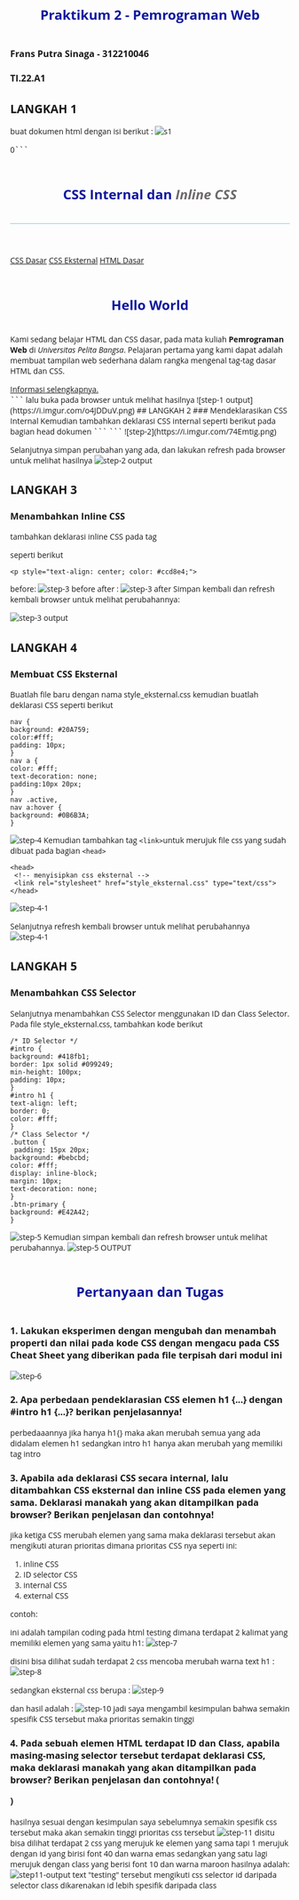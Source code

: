 # Praktikum 2 - Pemrograman Web
### Frans Putra Sinaga - 312210046
### TI.22.A1

## LANGKAH 1
buat dokumen html dengan isi berikut :
![s1](https://github.com/namasayafrans/Lab2Web/assets/115770839/5c357fd0-4369-46d0-8771-1ec510b8e862)

0```
<!DOCTYPE html>
<html lang="en">
<head>
 <meta charset="UTF-8">
 <meta name="viewport" content="width=device-width, initial-scale=1.0">
 <title>CSS Dasar</title>
</head>
<body>
 <header>
 <h1>CSS Internal dan <i>Inline CSS</i></h1>
 </header>
 <nav>
 <a href="lab2_css_dasar.html">CSS Dasar</a>
 <a href="lab2_css_eksternal.html">CSS Eksternal</a>
 <a href="lab1_tag_dasar.html">HTML Dasar</a>
 </nav>
 <!-- CSS ID Selector -->
 <div id="intro">
 <h1>Hello World</h1>
 <p>Kami sedang belajar HTML dan CSS dasar, pada mata kuliah <b>Pemrograman
Web</b> di <i>Universitas Pelita Bangsa</i>. Pelajaran pertama yang kami dapat
adalah membuat tampilan web sederhana dalam rangka mengenal tag-tag dasar HTML
dan CSS.</p>
 <!-- CSS Class Selector -->
 <a class="button btn-primary" href="#intro">Informasi selengkapnya.</a>
 </div>
</body>
</html>
```
lalu buka pada browser untuk melihat hasilnya
![step-1 output](https://i.imgur.com/o4JDDuV.png)
## LANGKAH 2
### Mendeklarasikan CSS Internal
Kemudian tambahkan deklarasi CSS internal seperti berikut pada bagian head dokumen
```
<head>
 <title>CSS Dasar</title>
 <style>
 body {
 font-family:'Open Sans', sans-serif;
 }
 header {
 min-height: 80px;
 border-bottom:1px solid #77CCEF;
 }
 h1 {
 font-size: 24px;
 color: #0F189F;
 text-align: center;
 padding: 20px 10px;
 }
 h1 i {
 color:#6d6a6b;
 }
 </style>
</head>
```
![step-2](https://i.imgur.com/74Emtig.png)

Selanjutnya simpan perubahan yang ada, dan lakukan refresh pada browser untuk melihat
hasilnya
![step-2 output](https://i.imgur.com/xVibmX4.png)

## LANGKAH 3
### Menambahkan Inline CSS
 tambahkan deklarasi inline CSS pada tag <p> seperti berikut
 ```
 <p style="text-align: center; color: #ccd8e4;">
 ```
 before:
 ![step-3 before](https://i.imgur.com/PdQFu6Z.png)
 after :
 ![step-3 after](https://i.imgur.com/ukibvhK.png)
 Simpan kembali dan refresh kembali browser untuk melihat perubahannya:

 ![step-3 output](https://i.imgur.com/WGGwbOZ.png)

 ## LANGKAH 4
 ### Membuat CSS Eksternal
 Buatlah file baru dengan nama style_eksternal.css kemudian buatlah deklarasi CSS seperti berikut
 ```
 nav {
background: #20A759;
color:#fff;
padding: 10px;
}
nav a {
color: #fff;
text-decoration: none;
padding:10px 20px;
}
nav .active,
nav a:hover {
background: #0B6B3A;
}
```
![step-4](https://i.imgur.com/ujFftw1.png)
Kemudian tambahkan tag `<link>`untuk merujuk file css yang sudah dibuat pada bagian `<head>`
```
<head>
 <!-- menyisipkan css eksternal -->
 <link rel="stylesheet" href="style_eksternal.css" type="text/css">
</head>
```
![step-4-1](https://i.imgur.com/W6UCxAk.png)

Selanjutnya refresh kembali browser untuk melihat perubahannya
![step-4-1](https://i.imgur.com/ISMBGGb.png)

## LANGKAH 5
### Menambahkan CSS Selector
Selanjutnya menambahkan CSS Selector menggunakan ID dan Class Selector. Pada file
style_eksternal.css, tambahkan kode berikut

```
/* ID Selector */
#intro {
background: #418fb1;
border: 1px solid #099249;
min-height: 100px;
padding: 10px;
}
#intro h1 {
text-align: left;
border: 0;
color: #fff;
}
/* Class Selector */
.button {
 padding: 15px 20px;
background: #bebcbd;
color: #fff;
display: inline-block;
margin: 10px;
text-decoration: none;
}
.btn-primary {
background: #E42A42;
}
```
![step-5](https://i.imgur.com/qcaS83z.png)
Kemudian simpan kembali dan refresh browser untuk melihat perubahannya.
![step-5 OUTPUT](https://i.imgur.com/gOklVYe.png)

# Pertanyaan dan Tugas
### 1. Lakukan eksperimen dengan mengubah dan menambah properti dan nilai pada kode CSS dengan mengacu pada CSS Cheat Sheet yang diberikan pada file terpisah dari modul ini
![step-6](https://i.imgur.com/sVetc6i.png)

### 2. Apa perbedaan pendeklarasian CSS elemen h1 {...} dengan #intro h1 {...}? berikan penjelasannya!
perbedaaannya jika hanya h1{} maka akan merubah semua yang ada didalam elemen h1 sedangkan intro h1 hanya akan merubah yang memiliki tag intro

### 3. Apabila ada deklarasi CSS secara internal, lalu ditambahkan CSS eksternal dan inline CSS pada elemen yang sama. Deklarasi manakah yang akan ditampilkan pada browser? Berikan penjelasan dan contohnya!
jika ketiga CSS merubah elemen yang sama maka deklarasi tersebut akan mengikuti aturan prioritas
dimana prioritas CSS nya seperti ini:
1. inline CSS
2. ID selector CSS
3. internal CSS
4. external CSS

contoh:

ini adalah tampilan coding pada html testing dimana terdapat 2 kalimat yang memiliki elemen yang sama yaitu h1:
 ![step-7](https://i.imgur.com/87FHIwI.png)

 disini bisa dilihat sudah terdapat 2 css mencoba merubah warna text h1 :
 ![step-8](https://i.imgur.com/6BKuHMb.png) 

 sedangkan eksternal css berupa :
 ![step-9](https://i.imgur.com/eciJnc8.png)

 dan hasil adalah :
 ![step-10](https://i.imgur.com/THSnM36.png)
jadi saya mengambil kesimpulan bahwa semakin spesifik CSS tersebut maka prioritas semakin tinggi

### 4. Pada sebuah elemen HTML terdapat ID dan Class, apabila masing-masing selector tersebut terdapat deklarasi CSS, maka deklarasi manakah yang akan ditampilkan pada browser? Berikan penjelasan dan contohnya! ( <p id="paragraf-1" class="text-paragraf"> )
hasilnya sesuai dengan kesimpulan saya sebelumnya semakin spesifik css tersebut maka akan semakin tinggi prioritas css tersebut
![step-11](https://i.imgur.com/eDobCFm.png)
disitu bisa dilihat terdapat 2 css yang merujuk ke elemen yang sama tapi 1 merujuk dengan id yang birisi font 40 dan warna emas sedangkan yang satu lagi merujuk dengan class yang berisi font 10 dan warna maroon
hasilnya adalah:
![step11-output](https://i.imgur.com/6wMF3Nt.png)
text "testing" tersebut mengikuti css selector id daripada selector class dikarenakan id lebih spesifik daripada class
